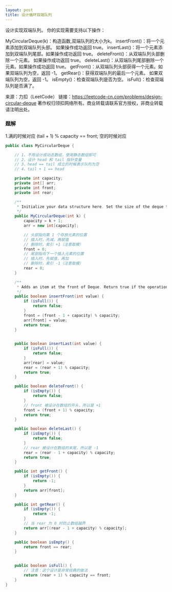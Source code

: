 ```yaml
---
layout: post
title: 设计循环双端队列
---
```

设计实现双端队列。
你的实现需要支持以下操作：

MyCircularDeque(k)：构造函数,双端队列的大小为k。
insertFront()：将一个元素添加到双端队列头部。 如果操作成功返回 true。
insertLast()：将一个元素添加到双端队列尾部。如果操作成功返回 true。
deleteFront()：从双端队列头部删除一个元素。 如果操作成功返回 true。
deleteLast()：从双端队列尾部删除一个元素。如果操作成功返回 true。
getFront()：从双端队列头部获得一个元素。如果双端队列为空，返回 -1。
getRear()：获得双端队列的最后一个元素。 如果双端队列为空，返回 -1。
isEmpty()：检查双端队列是否为空。
isFull()：检查双端队列是否满了。

来源：力扣（LeetCode）
链接：https://leetcode-cn.com/problems/design-circular-deque
著作权归领扣网络所有。商业转载请联系官方授权，非商业转载请注明出处。


### 题解
1.满的时候对应 (tail + 1) % capacity == front; 空的时候对应
``` java
public class MyCircularDeque {

    // 1、不用设计成动态数组，使用静态数组即可
    // 2、设计 head 和 tail 指针变量
    // 3、head == tail 成立的时候表示队列为空
    // 4、tail + 1 == head

    private int capacity;
    private int[] arr;
    private int front;
    private int rear;

    /**
     * Initialize your data structure here. Set the size of the deque to be k.
     */
    public MyCircularDeque(int k) {
        capacity = k + 1;
        arr = new int[capacity];

        // 头部指向第 1 个存放元素的位置
        // 插入时，先减，再赋值
        // 删除时，索引 +1（注意取模）
        front = 0;
        // 尾部指向下一个插入元素的位置
        // 插入时，先赋值，再加
        // 删除时，索引 -1（注意取模）
        rear = 0;
    }

    /**
     * Adds an item at the front of Deque. Return true if the operation is successful.
     */
    public boolean insertFront(int value) {
        if (isFull()) {
            return false;
        }
        front = (front - 1 + capacity) % capacity;
        arr[front] = value;
        return true;
    }

   
    public boolean insertLast(int value) {
        if (isFull()) {
            return false;
        }
        arr[rear] = value;
        rear = (rear + 1) % capacity;
        return true;
    }

    public boolean deleteFront() {
        if (isEmpty()) {
            return false;
        }
        // front 被设计在数组的开头，所以是 +1
        front = (front + 1) % capacity;
        return true;
    }

    public boolean deleteLast() {
        if (isEmpty()) {
            return false;
        }
        // rear 被设计在数组的末尾，所以是 -1
        rear = (rear - 1 + capacity) % capacity;
        return true;
    }

    public int getFront() {
        if (isEmpty()) {
            return -1;
        }
        return arr[front];
    }

    public int getRear() {
        if (isEmpty()) {
            return -1;
        }
        // 当 rear 为 0 时防止数组越界
        return arr[(rear - 1 + capacity) % capacity];
    }

    public boolean isEmpty() {
        return front == rear;
    }

   
    public boolean isFull() {
        // 注意：这个设计是非常经典的做法
        return (rear + 1) % capacity == front;
    }
}
``` 